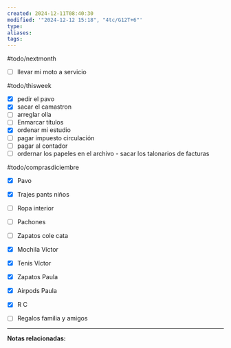 ```yaml
---
created: 2024-12-11T08:40:30
modified: '"2024-12-12 15:18", "4tc/G12T+6"'
type: 
aliases: 
tags: 
---
```

#todo/nextmonth
- [ ] llevar mi moto a servicio 

#todo/thisweek
* [x] pedir el pavo 
* [x] sacar el camastron
* [ ] arreglar olla
* [ ] Enmarcar títulos
* [x] ordenar mi estudio
* [ ] pagar impuesto circulación
* [ ] pagar al contador
* [ ] ordernar los papeles en el archivo - sacar los talonarios de facturas

#todo/comprasdiciembre
- [x] Pavo
- [x] Trajes pants niños
- [ ] Ropa interior
- [ ] Pachones
- [ ] Zapatos cole cata
- [x] Mochila Víctor
- [x] Tenis Víctor
- [x] Zapatos Paula
- [x] Airpods Paula
- [x] R C
- [ ] Regalos familia y amigos 


--- 
 **Notas relacionadas:**
 